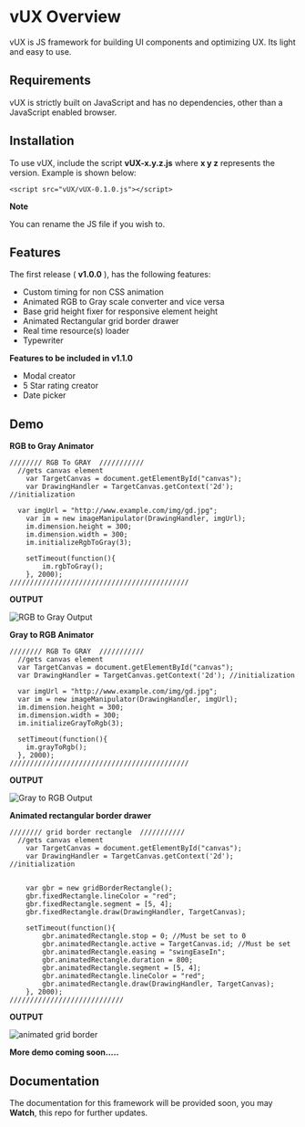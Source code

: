 # vUX Overview
vUX is JS framework for building UI components and optimizing UX. Its light and easy to use.

## Requirements

vUX is strictly built on JavaScript and has no dependencies, other than a JavaScript enabled browser.

## Installation

To use vUX, include the script **vUX-x.y.z.js** where **x y z** represents the version. Example is shown below:

    <script src="vUX/vUX-0.1.0.js"></script>

**Note**

You can rename the JS file if you wish to.

## Features
The first release ( **v1.0.0** ), has the following features:
- Custom timing for non CSS animation
- Animated RGB to Gray scale converter and vice versa
- Base grid height fixer for responsive element height
- Animated Rectangular grid border drawer
- Real time resource(s) loader
- Typewriter

**Features to be included in v1.1.0**

- Modal creator
- 5 Star rating creator
- Date picker

## Demo
**RGB to Gray Animator**

    //////// RGB To GRAY  ///////////
      //gets canvas element
    	var TargetCanvas = document.getElementById("canvas");
    	var DrawingHandler = TargetCanvas.getContext('2d'); //initialization

      var imgUrl = "http://www.example.com/img/gd.jpg";
    	var im = new imageManipulator(DrawingHandler, imgUrl);
    	im.dimension.height = 300;
    	im.dimension.width = 300;
    	im.initializeRgbToGray(3);

    	setTimeout(function(){
    		im.rgbToGray();
    	}, 2000);
    ////////////////////////////////////////////

**OUTPUT**

![RGB to Gray Output](https://i.imgur.com/yFhhLAJ.gif)

**Gray to RGB Animator**

    //////// RGB To GRAY  ///////////
      //gets canvas element
      var TargetCanvas = document.getElementById("canvas");
      var DrawingHandler = TargetCanvas.getContext('2d'); //initialization

      var imgUrl = "http://www.example.com/img/gd.jpg";
      var im = new imageManipulator(DrawingHandler, imgUrl);
      im.dimension.height = 300;
      im.dimension.width = 300;
      im.initializeGrayToRgb(3);

      setTimeout(function(){
      	im.grayToRgb();
      }, 2000);
    ////////////////////////////////////////////

**OUTPUT**

![Gray to RGB Output](https://imgur.com/gxxGDN1.gif)


**Animated rectangular border drawer**

    //////// grid border rectangle  ///////////
      //gets canvas element
    	var TargetCanvas = document.getElementById("canvas");
    	var DrawingHandler = TargetCanvas.getContext('2d'); //initialization


    	var gbr = new gridBorderRectangle();
    	gbr.fixedRectangle.lineColor = "red";
    	gbr.fixedRectangle.segment = [5, 4];
    	gbr.fixedRectangle.draw(DrawingHandler, TargetCanvas);

    	setTimeout(function(){
    		gbr.animatedRectangle.stop = 0; //Must be set to 0
    		gbr.animatedRectangle.active = TargetCanvas.id; //Must be set
    		gbr.animatedRectangle.easing = "swingEaseIn";
    		gbr.animatedRectangle.duration = 800;
    		gbr.animatedRectangle.segment = [5, 4];
    		gbr.animatedRectangle.lineColor = "red";
    		gbr.animatedRectangle.draw(DrawingHandler, TargetCanvas);
    	}, 2000);
    ////////////////////////////

**OUTPUT**

![animated grid border](https://imgur.com/WVwgVVi.gif)


**More demo coming soon.....**

## Documentation ##

The documentation for this framework will be provided soon, you may **Watch**, this repo for further updates.
